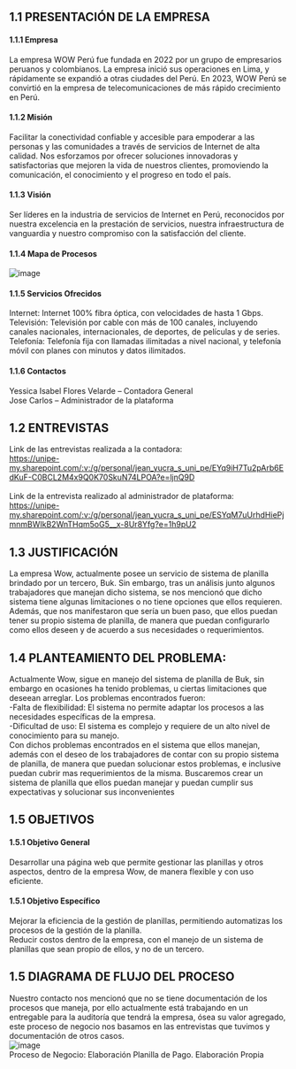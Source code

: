 ## 1.1 PRESENTACIÓN DE LA EMPRESA
#### 1.1.1 Empresa
La empresa WOW Perú fue fundada en 2022 por un grupo de empresarios peruanos y colombianos. La empresa inició sus operaciones en Lima, y rápidamente se expandió a 
otras ciudades del Perú. En 2023, WOW Perú se convirtió en la empresa de telecomunicaciones de más rápido crecimiento en Perú.
#### 1.1.2 Misión
Facilitar la conectividad confiable y accesible para empoderar a las personas y las comunidades a través de servicios de Internet de alta calidad. Nos esforzamos por 
ofrecer soluciones innovadoras y satisfactorias que mejoren la vida de nuestros clientes, promoviendo la comunicación, el conocimiento y el progreso en todo el país.
#### 1.1.3 Visión
Ser líderes en la industria de servicios de Internet en Perú, reconocidos por nuestra excelencia en la prestación de servicios, nuestra infraestructura de vanguardia y nuestro 
compromiso con la satisfacción del cliente. 
#### 1.1.4 Mapa de Procesos
![image](https://github.com/JordanLau21/DBD-Grupo2---23-2/assets/144966702/3b103888-7af2-46c2-a32b-19ea50e0ea31) <br>
#### 1.1.5 Servicios Ofrecidos 
Internet: Internet 100% fibra óptica, con velocidades de hasta 1 Gbps. <br>
Televisión: Televisión por cable con más de 100 canales, incluyendo canales nacionales, internacionales, de deportes, de películas y de series. <br>
Telefonía: Telefonía fija con llamadas ilimitadas a nivel nacional, y telefonía móvil con planes con minutos y datos ilimitados.
#### 1.1.6 Contactos
Yessica Isabel Flores Velarde – Contadora General <br>
Jose Carlos – Administrador de la plataforma
## 1.2 ENTREVISTAS
Link de las entrevistas realizada a la contadora: <br>
https://unipe-my.sharepoint.com/:v:/g/personal/jean_yucra_s_uni_pe/EYq9iH7Tu2pArb6EdKuF-C0BCL2M4x9Q0K70SkuN74LPOA?e=ljnQ9D <br>
<br>
Link de la entrevista realizado al administrador de plataforma: <br>
https://unipe-my.sharepoint.com/:v:/g/personal/jean_yucra_s_uni_pe/ESYqM7uUrhdHiePjmnmBWIkB2WnTHqm5oG5__x-8Ur8Yfg?e=1h9pU2 <br>

## 1.3 JUSTIFICACIÓN
La empresa Wow, actualmente posee un servicio de sistema de planilla brindado por un tercero, Buk. Sin embargo, tras un análisis junto algunos trabajadores que manejan 
dicho sistema, se nos mencionó que dicho sistema tiene algunas limitaciones o no tiene opciones que ellos requieren. Además, que nos manifestaron que sería un buen paso, 
que ellos puedan tener su propio sistema de planilla, de manera que puedan configurarlo como ellos deseen y de acuerdo a sus necesidades o requerimientos.

## 1.4 PLANTEAMIENTO DEL PROBLEMA:
Actualmente Wow, sigue en manejo del sistema de planilla de Buk, sin embargo en ocasiones ha tenido problemas, u ciertas limitaciones que deseean arreglar. Los
problemas encontrados fueron: <br>
-Falta de flexibilidad: El sistema no permite adaptar los procesos a las necesidades específicas de la empresa.<br>
-Dificultad de uso: El sistema es complejo y requiere de un alto nivel de conocimiento para su manejo.<br>
Con dichos problemas encontrados en el sistema que ellos manejan, además con el deseo de los trabajadores de contar con su propio sistema de planilla, de manera que 
puedan solucionar estos problemas, e inclusive puedan cubrir mas requerimientos de la misma. Buscaremos crear un sistema de planilla que ellos puedan manejar y puedan 
cumplir sus expectativas y solucionar sus inconvenientes

## 1.5 OBJETIVOS
#### 1.5.1 Objetivo General
Desarrollar una página web que permite gestionar las planillas y otros aspectos, dentro de la empresa Wow, de manera flexible y con uso eficiente. 

#### 1.5.1 Objetivo Específico
Mejorar la eficiencia de la gestión de planillas, permitiendo automatizas los procesos de la gestión de la planilla.<br>
Reducir costos dentro de la empresa, con el manejo de un sistema de planillas que sean propio de ellos, y no de un tercero.

## 1.5 DIAGRAMA DE FLUJO DEL PROCESO
Nuestro contacto nos mencionó que no se tiene documentación de los procesos que maneja, por ello actualmente está trabajando en un entregable para la auditoría que 
tendrá la empresa, ósea su valor agregado, este proceso de negocio nos basamos en las entrevistas que tuvimos y documentación de otros casos.<br>
![image](https://github.com/JordanLau21/DBD-Grupo2---23-2/assets/144966702/8351b1ad-50f4-45da-b9c5-c4cb9493d330) <br>
Proceso de Negocio: Elaboración Planilla de Pago. Elaboración Propia



